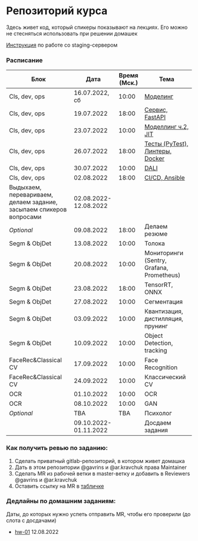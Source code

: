 # Репозиторий курса

Здесь живет код, который спикеры показывают на лекциях. Его можно не стесняться использовать при решении домашек

[Инструкция](staging-server.md) по работе со staging-сервером

### Расписание

| Блок | Дата | Время (Мск.) | Тема |
| ---- | ---- | ----  | ----|
| Cls, dev, ops | 16.07.2022, сб | 10:00 | [Моделинг](week-01-modelling) |
| Cls, dev, ops | 19.07.2022 | 18:00| [Сервис, FastAPI](week-01-fastapi) |
| Cls, dev, ops | 23.07.2022 | 10:00| [Моделлинг ч.2, JIT](week-02-modelling) |
| Cls, dev, ops | 26.07.2022 | 18:00| [Тесты (PyTest), Линтеры, Docker](week-02-dev)|
| Cls, dev, ops | 30.07.2022 | 10:00| [DALI](week-03-dali) |
| Cls, dev, ops| 02.08.2022 | 18:00| [CI/CD, Ansible](week-03-dev) |
|Выдыхаем, перевариваем, делаем задание, засыпаем спикеров вопросами|02.08.2022-12.08.2022| 
| *Optional*| 09.08.2022| 18:00 | Делаем резюме | 
| Segm & ObjDet | 13.08.2022| 10:00| Толока |
| Segm & ObjDet | 20.08.2022 | 10:00| Мониторинги (Sentry, Grafana, Prometheus) |
| Segm & ObjDet | 23.08.2022 | 18:00| TensorRT, ONNX |
| Segm & ObjDet | 27.08.2022 | 10:00| Сегментация |
| Segm & ObjDet | 03.09.2022 | 10:00| Квантизация, дистилляция, прунинг |
| Segm & ObjDet | 10.09.2022 | 10:00| Object Detection, tracking |
| FaceRec&Classical CV | 17.09.2022 | 10:00| Face Recognition |
| FaceRec&Classical CV | 24.09.2022 | 10:00| Классический CV |
| OCR | 01.10.2022 | 10:00| OCR |
| OCR | 08.10.2022 | 10:00| GAN |
| *Optional*| TBA | TBA| Психолог|
| |09.10.2022-01.11.2022| |Досдаем задания|

### Как получить ревью по заданию:

1. Сделать приватный gitlab-репозиторий, в котором живет домашка
2. Дать в этом репозитории @gavrins и @ar.kravchuk права Maintainer
3. Сделать MR из рабочей ветки в master-ветку и добавить в Reviewers @gavrins и @ar.kravchuk
4. Оставить ссылку на MR в [табличке](https://docs.google.com/spreadsheets/d/1mQSsBWeq29IGiwqAXKfsON8lx-2yQVTdM5r7EnPV8eg/edit?usp=sharing)

### Дедлайны по домашним заданиям:
Даты, до которых нужно успеть отправить MR, чтобы его проверили (до слота с досдачами)

* [hw-01](hw-01) 12.08.2022
